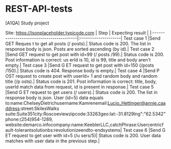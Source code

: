 # REST-API-tests

[A1QA] Study project 

Site: https://jsonplaceholder.typicode.com
|                 Step                     | Expecting result    |
|:-----------------------------------------|:--------------------|
Test case 1
|Send GET Reques t to get all posts (/ posts).| Status code is 200. The list in response body is json. Posts are sorted ascending (by id).|
Test case 2
|Send GET request to get post with id=99 (/ posts /99).| Status code is 200. Post information is correct: us erId is 10, id is 99, title and body aren't empty.|
Test case 3
|Send G ET request to get post with id=150 (/posts /150).| Status code is 404. Response body is empty.|
Test case 4
|Send P OST request to create post with userId= 1 and random body and random title (/p osts).| Status code is 201. Post information is correct: title, body, userId match data from request, id is present in response.|
Test case 5
|Send G ET request to get users (/ users).| Status code is 200. The list in response body is json. User (id=5) data equals to:name:ChelseyDietrichusername:Kamrenemail:Lucio_Hettinger@annie.caaddress:street:SkilesWalks suite:Suite351city:Roscoeviewzipcode:33263geo:lat:-31.8129lng":"62.5342"phone:(254)954-1289, website:demarco.infocompany:name:KeeblerLLC,catchPhrase:Usercentricfault-tolerantsolutionbs:revolutionizeendto-endsystems|
Test case 6
|Send G ET request to get user with id=5 (/u sers/5)| Status code is 200. User data matches with user data in the previous step.|
